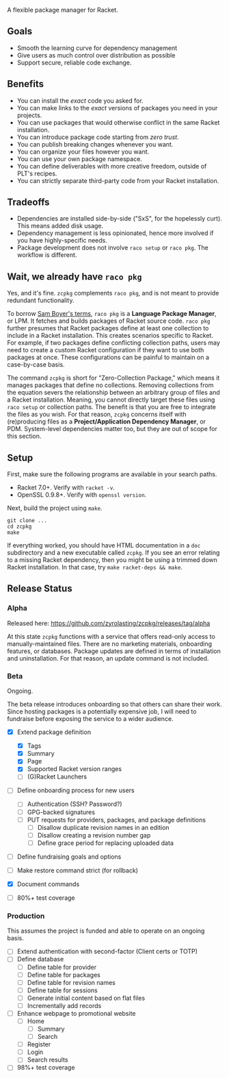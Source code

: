 A flexible package manager for Racket.

## Goals

* Smooth the learning curve for dependency management
* Give users as much control over distribution as possible
* Support secure, reliable code exchange.


## Benefits

* You can install the _exact_ code you asked for.
* You can make links to the _exact_ versions of packages you need in your projects.
* You can use packages that would otherwise conflict in the same Racket installation.
* You can introduce package code starting from _zero trust_.
* You can publish breaking changes whenever you want.
* You can organize your files however you want.
* You can use your own package namespace.
* You can define deliverables with more creative freedom, outside of PLT's recipes.
* You can strictly separate third-party code from your Racket installation.


## Tradeoffs

* Dependencies are installed side-by-side ("SxS", for the hopelessly curt). This means added disk usage.
* Dependency management is less opinionated, hence more involved if you have highly-specific needs.
* Package development does not involve `raco setup` or `raco pkg`. The workflow is different.


## Wait, we already have `raco pkg`

Yes, and it's fine. `zcpkg` complements `raco pkg`, and is not meant
to provide redundant functionality.

To borrow [Sam Boyer's terms][boyer], `raco pkg` is a **Language
Package Manager**, or LPM.  It fetches and builds packages of Racket
source code. `raco pkg` further presumes that Racket packages define
at least one collection to include in a Racket installation. This
creates scenarios specific to Racket. For example, if two packages
define conflicting collection paths, users may need to create a custom
Racket configuration if they want to use both packages at once. These
configurations can be painful to maintain on a case-by-case basis.

The command `zcpkg` is short for "Zero-Collection Package," which
means it manages packages that define no collections.  Removing
collections from the equation severs the relationship between an
arbitrary group of files and a Racket installation. Meaning, you
cannot directly target these files using `raco setup` or collection
paths. The benefit is that you are free to integrate the files as you
wish. For that reason, `zcpkg` concerns itself with (re)producing
files as a **Project/Application Dependency Manager**, or
PDM. System-level dependencies matter too, but they are out of scope
for this section.


[boyer]: https://medium.com/@sdboyer/so-you-want-to-write-a-package-manager-4ae9c17d9527


## Setup

First, make sure the following programs are available in your search paths.

* Racket 7.0+. Verify with `racket -v`.
* OpenSSL 0.9.8+. Verify with `openssl version`.

Next, build the project using `make`.

```console
git clone ...
cd zcpkg
make
```

If everything worked, you should have HTML documentation in a `doc`
subdirectory and a new executable called `zcpkg`. If you see an error
relating to a missing Racket dependency, then you might be using a
trimmed down Racket installation. In that case, try `make racket-deps
&& make`.


## Release Status

### Alpha

Released here: https://github.com/zyrolasting/zcpkg/releases/tag/alpha

At this state `zcpkg` functions with a service that offers read-only
access to manually-maintained files. There are no marketing materials,
onboarding features, or databases. Package updates are defined in
terms of installation and uninstallation.  For that reason, an update
command is not included.


### Beta

Ongoing.

The beta release introduces onboarding so that others can share their
work. Since hosting packages is a potentially expensive job, I will
need to fundraise before exposing the service to a wider audience.

- [x] Extend package definition
  - [x] Tags
  - [x] Summary
  - [x] Page
  - [x] Supported Racket version ranges
  - [ ] (G)Racket Launchers
- [ ] Define onboarding process for new users
    - [ ] Authentication (SSH? Password?)
    - [ ] GPG-backed signatures
    - [ ] PUT requests for providers, packages, and package definitions
      - [ ] Disallow duplicate revision names in an edition
      - [ ] Disallow creating a revision number gap
      - [ ] Define grace period for replacing uploaded data
- [ ] Define fundraising goals and options
- [ ] Make restore command strict (for rollback)
- [x] Document commands
- [ ] 80%+ test coverage


### Production

This assumes the project is funded and able to operate on an
ongoing basis.

- [ ] Extend authentication with second-factor (Client certs or TOTP)
- [ ] Define database
    - [ ] Define table for provider
    - [ ] Define table for packages
    - [ ] Define table for revision names
    - [ ] Define table for sessions
    - [ ] Generate initial content based on flat files
    - [ ] Incrementally add records
- [ ] Enhance webpage to promotional website
    - [ ] Home
        - [ ] Summary
        - [ ] Search
    - [ ] Register
    - [ ] Login
    - [ ] Search results
- [ ] 98%+ test coverage
